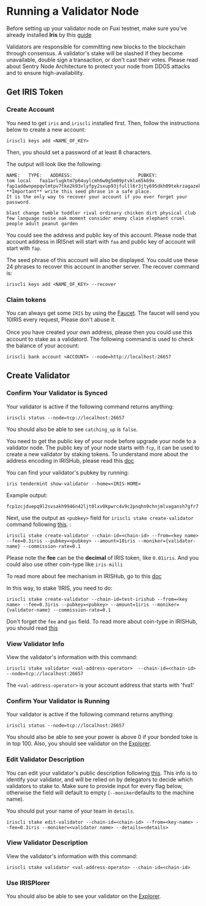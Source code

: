 # Running a Validator Node

Before setting up your validator node on Fuxi testnet, make sure you've already installed  **Iris** by this [guide](Full-Node.md)

Validators are responsible for committing new blocks to the blockchain through consensus. A validator's stake will be slashed if they become unavailable, double sign a transaction, or don't cast their votes. Please read about Sentry Node Architecture to protect your node from DDOS attacks and to ensure high-availability.

## Get IRIS Token

### Create Account

You need to get `iris` and `iriscli` installed first. Then, follow the instructions below to create a new account:

```
iriscli keys add <NAME_OF_KEY>
```

Then, you should set a password of at least 8 characters.

The output will look like the following:
```
NAME:	TYPE:	ADDRESS:						PUBKEY:
tom	local	faa1arlugktm7p64uylcmh6w0g5m09ptvklxm5k69x	fap1addwnpepqvlmtpv7tke2k93vlyfpy2sxup93jfulll6r3jty695dkh09tekrzagazek
**Important** write this seed phrase in a safe place.
It is the only way to recover your account if you ever forget your password.

blast change tumble toddler rival ordinary chicken dirt physical club few language noise oak moment consider enemy claim elephant cruel people adult peanut garden
```

You could see the address and public key of this account. Please node that account address in IRISnet will start with `faa` and public key of account will start with `fap`.

The seed phrase of this account will also be displayed. You could use these 24 phrases to recover this account in another server. The recover command is:
```
iriscli keys add <NAME_OF_KEY> --recover
```


### Claim tokens

You can always get some `IRIS`  by using the [Faucet](https://testnet.irisplorer.io/#/faucet). The faucet will send you 10IRIS every request, Please don't abuse it.

Once you have created your own address, please  then you could use this　account to stake as a validatord. The following command is used to check the balance of your account:
```
iriscli bank account <ACCOUNT> --node=http://localhost:26657
```

## Create Validator

### Confirm Your Validator is Synced

Your validator is active if the following command returns anything:

```
iriscli status --node=tcp://localhost:26657 
```

You should also be able to see `catching_up` is `false`. 

You need to get the public key of your node before upgrade your node to a validator node. The public key of your node starts with `fcp`, 
it can be used to create a new validator by staking tokens. To understand more about the address encoding in IRISHub, 
please read this [doc](../features/basic-concepts/bech32-prefix.md)

You can find your validator's pubkey by running:

```
iris tendermint show-validator --home=<IRIS-HOME>
```
Example output:
```
fcp1zcjduepq9l2svsakh9946n42ljt0lxv0kpwrc4v9c2pnqhn9chnjmlvagansh7gfr7
```
Next, use the output as  `<pubkey>` field for `iriscli stake create-validator` command following [this](../cli-client/stake/create-validator.md). :


```
iriscli stake create-validator --chain-id=<chain-id> --from=<key name> --fee=0.3iris --pubkey=<pubkey> --amount=10iris --moniker={validator-name} --commission-rate=0.1
```
Please note the **fee** can be the **decimal** of IRIS token, like `0.01iris`. And you could also use other coin-type like `iris-milli`

To read more about fee mechanism in IRISHub, go to this [doc](../features/basic-concepts/fee.md)


In this way, to stake 1IRIS, you need to do:

```
iriscli stake create-validator --chain-id=test-irishub --from=<key name> --fee=0.3iris --pubkey=<pubkey> --amount=1iris --moniker={validator-name} --commission-rate=0.1
```
Don't forget the `fee` and `gas` field.  To read more about coin-type in IRISHub, you should read [this](../features/basic-concepts/coin-type.md)



### View Validator Info

View the validator's information with this command:

```
iriscli stake validator <val-address-operator>  --chain-id=<chain-id> --node=tcp://localhost:26657 
```

The `<val-address-operator>` is your account address that starts with 'fva1'


### Confirm Your Validator is Running

Your validator is active if the following command returns anything:

```
iriscli status --node=tcp://localhost:26657 
```

You should also be able to see your power is above 0 if your bonded toke is in top 100. Also, you should see validator on the [Explorer](https://testnet.irisplorer.io).


### Edit Validator Description

You can edit your validator's public description following [this](../cli-client/stake/edit-validator.md). This info is to identify your validator, and will be relied on by delegators to decide which validators to stake to. Make sure to provide input for every flag below, otherwise the field will default to empty (`--moniker`defaults to the machine name).

You should put your name of your team in `details`. 

```
iriscli stake edit-validator --chain-id=<chain-id> --from=<key-name> --fee=0.3iris --moniker=<validator name> --details=<details>

```
### View Validator Description

View the validator's information with this command:

```
iriscli stake validator <val-address-operato> --chain-id=<chain-id>
```

### Use IRISPlorer

You should also be able to see your validator on the [Explorer](https://testnet.irisplorer.io). 
